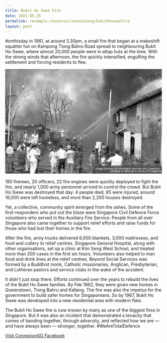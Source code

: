 ```yaml
---
title: Bukit Ho Swee Fire
date: 2021-05-25
permalink: /example-resource/connexionsg/bukithosweefire
layout: post
---
```

#onthisday in 1961, at around 3.30pm, a small fire that began at a makeshift squatter hut on Kampong Tiong Bahru Road spread to neighbouring Bukit Ho Swee, where almost 20,000 people were in attap huts at the time. With the strong winds that afternoon, the fire quickly intensified, engulfing the settlement and forcing residents to flee. 

![Alt text for image on Isomer site](/images/183798906_5529375907104329_1496355667352748066_n.jpg)

180 firemen, 20 officers, 22 fire engines were quickly deployed to fight the fire, and nearly 1,000 army personnel arrived to control the crowd. But Bukit Ho Swee was destroyed that day: 4 people died, 85 were injured, around 16,000 were left homeless, and more than 2,200 houses destroyed.

Yet, a collective, community spirit emerged from the ashes. Some of the first-responders who put out the blaze were Singapore Civil Defence Force volunteers who served in the Auxiliary Fire Service. People from all over Singapore also came together to support relief efforts and raise funds for those who had lost their homes in the fire.

After the fire, army trucks delivered 6,000 blankets, 3,000 mattresses, and food and cutlery to relief centres. Singapore General Hospital, along with other organisations, set up a clinic at Kim Seng West School, and treated more than 200 cases in the first six hours. Volunteers also helped to man food and drink lines at the relief centres. Beyond Social Services was formed by a Buddhist monk, Catholic missionaries, Anglican, Presbyterian, and Lutheran pastors and service clubs in the wake of the accident. 

It didn't just stop there. Efforts continued over the years to rebuild the lives of the Bukit Ho Swee families. By Feb 1962, they were given new homes in Queenstown, Tiong Bahru and Kallang. The fire was also the impetus for the government to build safer homes for Singaporeans. So by 1967, Bukit Ho Swee was developed into a new residential area with modern flats.

The Bukit Ho Swee fire is now known by many as one of the biggest fires in Singapore. But it was also an incident that demonstrated a tenacity that comes of banding together, through adversity, and reflected how we are — and have always been — stronger, together.  #WeAreTotalDefence


<a href="https://www.facebook.com/ConnexionSG" target="_blank">Visit ConnexionSG Facebook</a>


